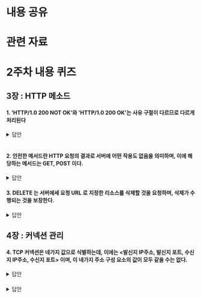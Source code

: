 # 내용 공유

# 관련 자료

# 2주차 내용 퀴즈

## 3장 : HTTP 메소드

#### 1. 'HTTP/1.0 200 NOT OK'와 'HTTP/1.0 200 OK'는 사유 구절이 다르므로 다르게 처리된다

<details>
<summary>답안</summary>
<div markdown="1">

X

`사유구절` 은 오로지 사람에게 읽히기 위한 목적으로만 존재한다. 그러므로 사유구절이 달라도 상태코드가 같아면 동등하게 처리되어야한다.

</div>
</details>

<br>


#### 2. 안전한 메서드란 HTTP 요청의 결과로 서버에 어떤 작용도 없음을 의미하며, 이에 해당하는 메서드는 GET, POST 이다.

<details>
<summary>답안</summary>
<div markdown="1">

X

(p.61) GET, HEAD 메서드는 HTTP 요청의 결과로 서버에 어떠한 작용도 없으므로 안전한 메서드이다.

</div>
</details>


#### 3. DELETE 는 서버에세 요청 URL 로 지정한 리소스를 삭제할 것을 요청하며, 삭제가 수행되는 것을 보장한다.

<details>
<summary>답안</summary>
<div markdown="1">

X

(p.66) 클라이언트는 삭제가 수행되는 것을 보장받지 못한다. 왜냐하면 HTTP 명세는 서버가 클라이언트에게 알리지않고 요청을 무시하는 것을 허용하기 때문이다.

</div>
</details>


## 4장 : 커넥션 관리

#### 4. TCP 커넥션은 네가지 값으로 식별하는데, 이에는 <발신지 IP주소, 발신지 포트, 수신지 IP주소, 수신지 포트> 이며, 이 네가지 주소 구성 요소의 값이 모두 같을 수는 없다.

<details>
<summary>답안</summary>
<div markdown="1">

O

(p.89)

</div>
</details>


#### 

<details>
<summary>답안</summary>
<div markdown="1">

</div>
</details>